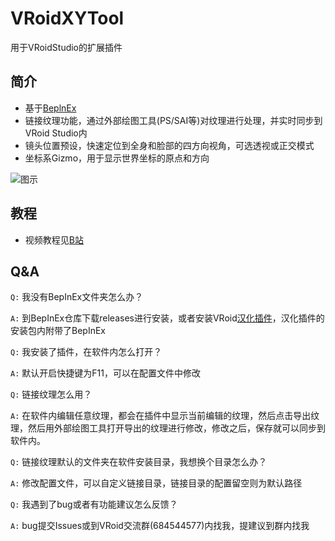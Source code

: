 # VRoidXYTool
用于VRoidStudio的扩展插件

## 简介

- 基于[BeplnEx][1]
- 链接纹理功能，通过外部绘图工具(PS/SAI等)对纹理进行处理，并实时同步到VRoid Studio内
- 镜头位置预设，快速定位到全身和脸部的四方向视角，可选透视或正交模式
- 坐标系Gizmo，用于显示世界坐标的原点和方向

![图示](https://cdn.jsdelivr.net/gh/xiaoye97/VRoidXYTool@master/LTPreview.gif)

## 教程

- 视频教程见[B站][2]

## Q&A

`Q:` 我没有BepInEx文件夹怎么办？

`A:` 到BepInEx仓库下载releases进行安装，或者安装VRoid[汉化插件][3]，汉化插件的安装包内附带了BepInEx

`Q:` 我安装了插件，在软件内怎么打开？

`A:` 默认开启快捷键为F11，可以在配置文件中修改

`Q:` 链接纹理怎么用？

`A:` 在软件内编辑任意纹理，都会在插件中显示当前编辑的纹理，然后点击导出纹理，然后用外部绘图工具打开导出的纹理进行修改，修改之后，保存就可以同步到软件内。

`Q:` 链接纹理默认的文件夹在软件安装目录，我想换个目录怎么办？

`A:` 修改配置文件，可以自定义链接目录，链接目录的配置留空则为默认路径

`Q:` 我遇到了bug或者有功能建议怎么反馈？

`A:` bug提交Issues或到VRoid交流群(684544577)内找我，提建议到群内找我


[1]: https://github.com/BepInEx/BepInEx/releases
[2]: https://www.bilibili.com/video/BV1bQ4y1U7Yi/
[3]: https://www.bilibili.com/video/BV1BL41137Tc/